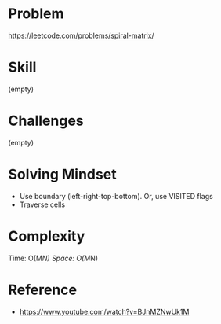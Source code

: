 
# Problem
https://leetcode.com/problems/spiral-matrix/

# Skill
(empty)

# Challenges
(empty)

# Solving Mindset
- Use boundary (left-right-top-bottom). Or, use VISITED flags
- Traverse cells

# Complexity
Time: O(M*N)
Space: O(M*N)

# Reference
- https://www.youtube.com/watch?v=BJnMZNwUk1M
